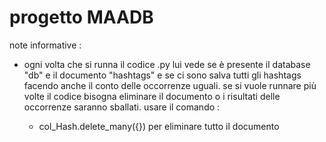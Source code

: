 # progetto MAADB

note informative : 

- ogni volta che si runna il codice .py lui vede se è presente il database "db" e il documento "hashtags" e se ci sono salva tutti gli hashtags facendo anche il conto delle occorrenze uguali. se si vuole runnare più volte il codice bisogna eliminare il documento o i risultati delle occorrenze saranno sballati. usare il comando :
  
  - col_Hash.delete_many({}) per eliminare tutto il documento
